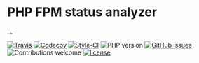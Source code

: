 PHP FPM status analyzer
=======================

...

[travis]: https://img.shields.io/travis/hschulz/check-fpm-phar.svg?style=flat-square
[codecov]: https://img.shields.io/codecov/c/github/hschulz/check-fpm-phar.svg?style=flat-square
[php-version]: https://img.shields.io/packagist/php-v/hschulz/check-fpm-phar.svg?style=flat-square
[github-issues]: https://img.shields.io/github/issues/hschulz/check-fpm-phar.svg?style=flat-square
[contrib-welcome]: https://img.shields.io/badge/contributions-welcome-blue.svg?style=flat-square
[license]: https://img.shields.io/github/license/hschulz/check-fpm-phar.svg?style=flat-square
[styleci-badge]: https://styleci.io/repos/0/shield

[![Travis][travis]](https://travis-ci.org/hschulz/check-fpm-phar) [![Codecov][codecov]](https://codecov.io/gh/hschulz/check-fpm-phar) [![Style-CI][styleci-badge]](https://github.styleci.io/repos/293632136) ![PHP version][php-version] [![GitHub issues][github-issues]](https://github.com/hschulz/check-fpm-phar/issues) ![Contributions welcome][contrib-welcome] [![license][license]](https://github.com/hschulz/check-fpm-phar/blob/master/LICENSE)
